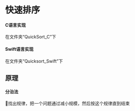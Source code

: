 # 快速排序 

#### C语言实现
在文件夹“QuickSort_C”下

#### Swift语言实现
在文件夹“Quicksort_Swift”下

## 原理
#### 分治法
找出规律，把一个问题通过减小规模，然后按这个规律直到结束